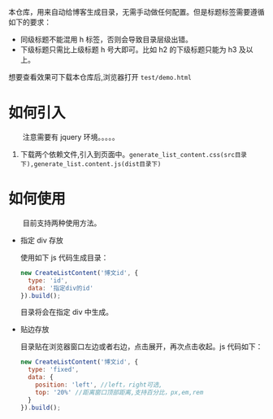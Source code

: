 本仓库，用来自动给博客生成目录，无需手动做任何配置。但是标题标签需要遵循如下的要求：

- 同级标题不能混用 h 标签，否则会导致目录层级出错。
- 下级标题只需比上级标题 h 号大即可。比如 h2 的下级标题只能为 h3 及以上。

想要查看效果可下载本仓库后,浏览器打开 `test/demo.html`

# 如何引入

&emsp;&emsp;注意需要有 jquery 环境。。。。。

1. 下载两个依赖文件,引入到页面中。`generate_list_content.css(src目录下),generate_list.content.js(dist目录下)`

# 如何使用

&emsp;&emsp;目前支持两种使用方法。

- 指定 div 存放

  使用如下 js 代码生成目录：

  ```javascript
  new CreateListContent('博文id', {
    type: 'id',
    data: '指定div的id'
  }).build();
  ```

  目录将会在指定 div 中生成。

- 贴边存放

  目录贴在浏览器窗口左边或者右边，点击展开，再次点击收起。js 代码如下：

  ```javascript
  new CreateListContent('博文id', {
    type: 'fixed',
    data: {
      position: 'left', //left，right可选,
      top: '20%' //距离窗口顶部距离,支持百分比，px,em,rem
    }
  }).build();
  ```
